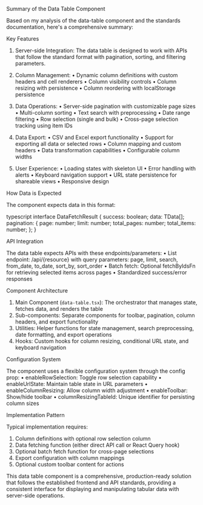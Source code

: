 Summary of the Data Table Component

Based on my analysis of the data-table component and the standards
documentation, here's a comprehensive summary:

Key Features

1.  Server-side Integration: The data table is designed to work with APIs that
    follow the standard format with pagination, sorting, and filtering
    parameters.

2.  Column Management: • Dynamic column definitions with custom headers and cell
    renderers • Column visibility controls • Column resizing with persistence •
    Column reordering with localStorage persistence

3.  Data Operations: • Server-side pagination with customizable page sizes •
    Multi-column sorting • Text search with preprocessing • Date range filtering
    • Row selection (single and bulk) • Cross-page selection tracking using item
    IDs

4.  Data Export: • CSV and Excel export functionality • Support for exporting
    all data or selected rows • Column mapping and custom headers • Data
    transformation capabilities • Configurable column widths

5.  User Experience: • Loading states with skeleton UI • Error handling with
    alerts • Keyboard navigation support • URL state persistence for shareable
    views • Responsive design

How Data is Expected

The component expects data in this format:

typescript interface DataFetchResult<TData> { success: boolean; data: TData[];
pagination: { page: number; limit: number; total_pages: number; total_items:
number; }; }

API Integration

The data table expects APIs with these endpoints/parameters: • List endpoint:
/api/{resource} with query parameters: page, limit, search, from_date, to_date,
sort_by, sort_order • Batch fetch: Optional fetchByIdsFn for retrieving selected
items across pages • Standardized success/error responses

Component Architecture

1.  Main Component (`data-table.tsx`): The orchestrator that manages state,
    fetches data, and renders the table
2.  Sub-components: Separate components for toolbar, pagination, column headers,
    and export functionality
3.  Utilities: Helper functions for state management, search preprocessing, date
    formatting, and export operations
4.  Hooks: Custom hooks for column resizing, conditional URL state, and keyboard
    navigation

Configuration System

The component uses a flexible configuration system through the config prop: •
enableRowSelection: Toggle row selection capability • enableUrlState: Maintain
table state in URL parameters • enableColumnResizing: Allow column width
adjustment • enableToolbar: Show/hide toolbar • columnResizingTableId: Unique
identifier for persisting column sizes

Implementation Pattern

Typical implementation requires:

1.  Column definitions with optional row selection column
2.  Data fetching function (either direct API call or React Query hook)
3.  Optional batch fetch function for cross-page selections
4.  Export configuration with column mappings
5.  Optional custom toolbar content for actions

This data table component is a comprehensive, production-ready solution that
follows the established frontend and API standards, providing a consistent
interface for displaying and manipulating tabular data with server-side
operations.
